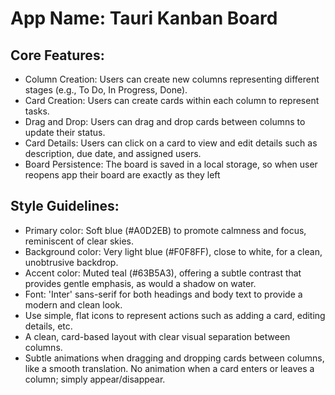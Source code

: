 # **App Name**: Tauri Kanban Board

## Core Features:

- Column Creation: Users can create new columns representing different stages (e.g., To Do, In Progress, Done).
- Card Creation: Users can create cards within each column to represent tasks.
- Drag and Drop: Users can drag and drop cards between columns to update their status.
- Card Details: Users can click on a card to view and edit details such as description, due date, and assigned users.
- Board Persistence: The board is saved in a local storage, so when user reopens app their board are exactly as they left

## Style Guidelines:

- Primary color: Soft blue (#A0D2EB) to promote calmness and focus, reminiscent of clear skies.
- Background color: Very light blue (#F0F8FF), close to white, for a clean, unobtrusive backdrop.
- Accent color: Muted teal (#63B5A3), offering a subtle contrast that provides gentle emphasis, as would a shadow on water.
- Font: 'Inter' sans-serif for both headings and body text to provide a modern and clean look.
- Use simple, flat icons to represent actions such as adding a card, editing details, etc.
- A clean, card-based layout with clear visual separation between columns.
- Subtle animations when dragging and dropping cards between columns, like a smooth translation. No animation when a card enters or leaves a column; simply appear/disappear.